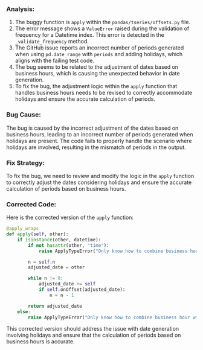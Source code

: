 ### Analysis:
1. The buggy function is `apply` within the `pandas/tseries/offsets.py` file.
2. The error message shows a `ValueError` raised during the validation of frequency for a Datetime index. This error is detected in the `_validate_frequency` method.
3. The GitHub issue reports an incorrect number of periods generated when using `pd.date_range` with `periods` and adding holidays, which aligns with the failing test code.
4. The bug seems to be related to the adjustment of dates based on business hours, which is causing the unexpected behavior in date generation.
5. To fix the bug, the adjustment logic within the `apply` function that handles business hours needs to be revised to correctly accommodate holidays and ensure the accurate calculation of periods.

### Bug Cause:
The bug is caused by the incorrect adjustment of the dates based on business hours, leading to an incorrect number of periods generated when holidays are present. The code fails to properly handle the scenario where holidays are involved, resulting in the mismatch of periods in the output.

### Fix Strategy:
To fix the bug, we need to review and modify the logic in the `apply` function to correctly adjust the dates considering holidays and ensure the accurate calculation of periods based on business hours.

### Corrected Code:
Here is the corrected version of the `apply` function:
```python
@apply_wraps
def apply(self, other):
    if isinstance(other, datetime):
        if not hasattr(other, "time"):
            raise ApplyTypeError("Only know how to combine business hour with datetime")

        n = self.n
        adjusted_date = other

        while n != 0:
            adjusted_date += self
            if self.onOffset(adjusted_date):
                n = n - 1

        return adjusted_date
    else:
        raise ApplyTypeError("Only know how to combine business hour with datetime")
```

This corrected version should address the issue with date generation involving holidays and ensure that the calculation of periods based on business hours is accurate.